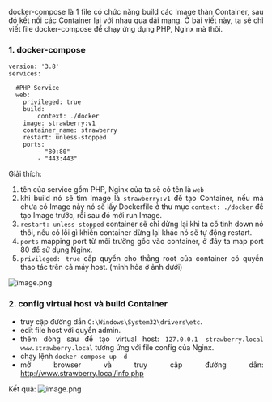 <div align="justify">

docker-compose là 1 file có chức năng build các Image thàn Container, sau đó kết nối các Container lại với nhau qua dải mạng. 
Ở bài viết này, ta sẽ chỉ viết file docker-compose để chạy ứng dụng PHP, Nginx mà thôi.

### 1. docker-compose
```
version: '3.8'
services:

  #PHP Service
  web:
    privileged: true
    build: 
        context: ./docker
    image: strawberry:v1
    container_name: strawberry
    restart: unless-stopped
    ports: 
        - "80:80"
        - "443:443"
```
Giải thích:
1. tên của service gồm PHP, Nginx của ta sẽ có tên là `web`
2. khi build nó sẽ tìm Image là `strawberry:v1` để tạo Container, nếu mà chưa có Image này nó sẽ lấy Dockerfile ở thư mục `context: ./docker` để tạo Image trước, rồi sau đó mới run Image.
3. `restart: unless-stopped` container sẽ chỉ dừng lại khi ta cố tình down nó thôi, nếu có lỗi gì khiến container dừng lại khác nó sẽ tự động restart.
4. `ports` mapping port từ môi trường gốc vào container, ở đây ta map port 80 để sử dụng Nginx.
5. `privileged: true` cấp quyền cho thằng root của container có quyền thao tác trên cả máy host. (minh hỏa ở ảnh dưới)

![image.png](https://images.viblo.asia/8e129420-fe04-4e5f-a43a-ecc8ef7c5bbd.png)

### 2. config virtual host và build Container
* truy cập đường dẫn `C:\Windows\System32\drivers\etc`.
* edit file host với quyền admin.
* thêm dòng sau để tạo virtual host: 
    `127.0.0.1 strawberry.local www.strawberry.local` tương ứng với file config của Nginx.
* chạy lệnh `docker-compose up -d`
* mở browser và truy cập đường dẫn: http://www.strawberry.local/info.php

Kết quả:
![image.png](https://images.viblo.asia/a0d80153-7a81-434a-a857-499638bd2a51.png)
    
</div>